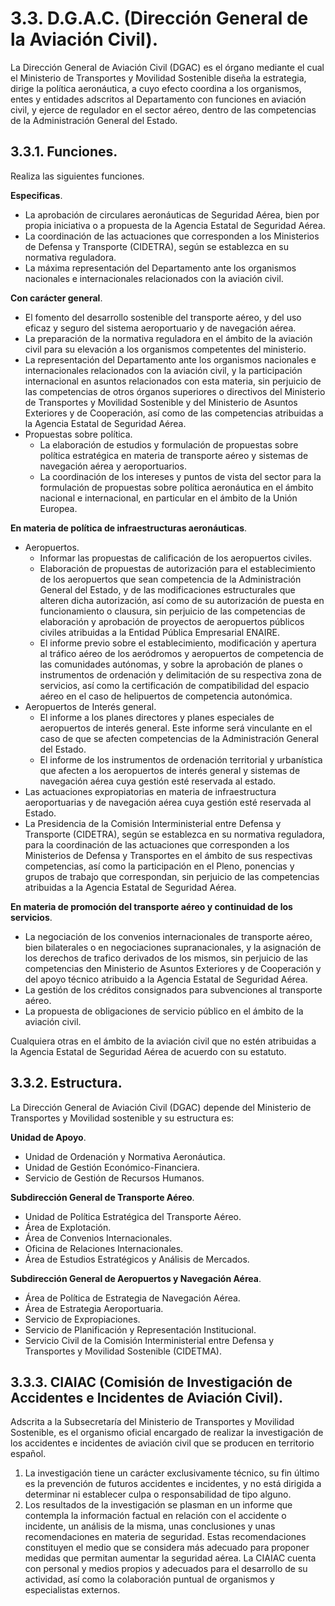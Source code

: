 
# 3.3. D.G.A.C. (Dirección General de la Aviación Civil).

La Dirección General de Aviación Civil (DGAC) es el órgano mediante el cual el Ministerio de Transportes y Movilidad Sostenible diseña la estrategia, dirige la política aeronáutica, a cuyo efecto coordina a los organismos, entes y entidades adscritos al Departamento con funciones en aviación civil, y ejerce de regulador en el sector aéreo, dentro de las competencias de la Administración General del Estado.

## 3.3.1. Funciones.

Realiza las siguientes funciones.

**Especificas**.
- La aprobación de circulares aeronáuticas de Seguridad Aérea, bien por propia iniciativa o a propuesta de la Agencia Estatal de Seguridad Aérea.
- La coordinación de las actuaciones que corresponden a los Ministerios de Defensa y Transporte (CIDETRA), según se establezca en su normativa reguladora.
- La máxima representación del Departamento ante los organismos nacionales e internacionales relacionados con la aviación civil.

**Con carácter general**.
- El fomento del desarrollo sostenible del transporte aéreo, y del uso eficaz y seguro del sistema aeroportuario y de navegación aérea.
- La preparación de la normativa reguladora en el ámbito de la aviación civil para su elevación a los organismos competentes del ministerio.
- La representación del Departamento ante los organismos nacionales e internacionales relacionados con la aviación civil, y la participación internacional en asuntos relacionados con esta materia, sin perjuicio de las competencias de otros órganos superiores o directivos del Ministerio de Transportes y Movilidad Sostenible y del Ministerio de Asuntos Exteriores y de Cooperación, así como de las competencias atribuidas a la Agencia Estatal de Seguridad Aérea.
- Propuestas sobre política.
	- La elaboración de estudios y formulación de propuestas sobre política estratégica en materia de transporte aéreo y sistemas de navegación aérea y aeroportuarios.
	- La coordinación de los intereses y puntos de vista del sector para la formulación de propuestas sobre política aeronáutica en el ámbito nacional e internacional, en particular en el ámbito de la Unión Europea.

**En materia de política de infraestructuras aeronáuticas**.
- Aeropuertos.
	- Informar las propuestas de calificación de los aeropuertos civiles.
	- Elaboración de propuestas de autorización para el establecimiento de los aeropuertos que sean competencia de la Administración General del Estado, y de las modificaciones estructurales que alteren dicha autorización, así como de su autorización de puesta en funcionamiento o clausura, sin perjuicio de las competencias de elaboración y aprobación de proyectos de aeropuertos públicos civiles atribuidas a la Entidad Pública Empresarial ENAIRE.
	- El informe previo sobre el establecimiento, modificación y apertura al tráfico aéreo de los aeródromos y aeropuertos de  competencia de las comunidades autónomas, y sobre la aprobación de planes o instrumentos de ordenación y delimitación de su respectiva zona de servicios, así como la certificación de compatibilidad del espacio aéreo en el caso de helipuertos de competencia autonómica.
- Aeropuertos de Interés general.
	- El informe a los planes directores y planes especiales de aeropuertos de interés general. Este informe será vinculante en el caso de que se afecten competencias de la Administración General del Estado.
	- El informe de los instrumentos de ordenación territorial y urbanística que afecten a los aeropuertos de interés general y sistemas de navegación aérea cuya gestión esté reservada al estado.
- Las actuaciones expropiatorias en materia de infraestructura aeroportuarias y de navegación aérea cuya gestión esté reservada al Estado.
- La Presidencia de la Comisión Interministerial entre Defensa y Transporte (CIDETRA), según se establezca en su normativa reguladora, para la coordinación de las actuaciones que corresponden a los Ministerios de Defensa y Transportes en el ámbito de sus respectivas competencias, así como la participación en el Pleno, ponencias y grupos de trabajo que correspondan, sin perjuicio de las competencias atribuidas a la Agencia Estatal de Seguridad Aérea.

**En materia de promoción del transporte aéreo y continuidad de los servicios**.
- La negociación de los convenios internacionales de transporte aéreo, bien bilaterales o en negociaciones supranacionales, y la asignación de los derechos de trafico derivados de los mismos, sin perjuicio de las competencias den Ministerio de Asuntos Exteriores y de Cooperación y del apoyo técnico atribuido a la Agencia Estatal de Seguridad Aérea.
- La gestión de los créditos consignados para subvenciones al transporte aéreo.
- La propuesta de obligaciones de servicio público en el ámbito de la aviación civil.

Cualquiera otras en el ámbito de la aviación civil que no estén atribuidas a la Agencia Estatal de Seguridad Aérea de acuerdo con su estatuto.

## 3.3.2. Estructura.

La Dirección General de Aviación Civil (DGAC) depende del Ministerio de Transportes y Movilidad sostenible y su estructura es:

**Unidad de Apoyo**.
- Unidad de Ordenación y Normativa Aeronáutica.
- Unidad de Gestión Económico-Financiera.
- Servicio de Gestión de Recursos Humanos.

**Subdirección General de Transporte Aéreo**.
- Unidad de Política Estratégica del Transporte Aéreo.
- Área de Explotación.
- Área de Convenios Internacionales.
- Oficina de Relaciones Internacionales.
- Área de Estudios Estratégicos y Análisis de Mercados.

**Subdirección General de Aeropuertos y Navegación Aérea**.
- Área de Política de Estrategia de Navegación Aérea.
- Área de Estrategia Aeroportuaria.
- Servicio de Expropiaciones.
- Servicio de Planificación y Representación Institucional.
- Servicio Civil de la Comisión Interministerial entre Defensa y Transportes y Movilidad Sostenible (CIDETMA).

## 3.3.3. CIAIAC (Comisión de Investigación de Accidentes e Incidentes de Aviación Civil).

Adscrita a la Subsecretaría del Ministerio de Transportes y Movilidad Sostenible, es el organismo oficial encargado de realizar la investigación de los accidentes e incidentes de aviación civil que se producen en territorio español.

1. La investigación tiene un carácter exclusivamente técnico, su fin último es la prevención de futuros accidentes e incidentes, y no está dirigida a determinar ni establecer culpa o responsabilidad de tipo alguno.
2. Los resultados de la investigación se plasman en un informe que contempla la información factual en relación con el accidente o incidente, un análisis de la misma, unas conclusiones y unas recomendaciones en materia de seguridad. Estas recomendaciones constituyen el medio que se considera más adecuado para proponer medidas que permitan aumentar la seguridad aérea.
La CIAIAC cuenta con personal y medios propios y adecuados para el desarrollo de su actividad, así como la colaboración puntual de organismos y especialistas externos.

